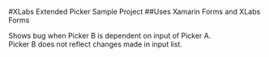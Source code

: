 #XLabs Extended Picker Sample Project
##Uses Xamarin Forms and XLabs Forms

Shows bug when Picker B is dependent on input of Picker A.  
Picker B does not reflect changes made in input list.